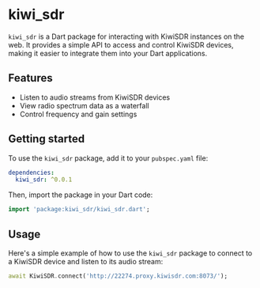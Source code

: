 # kiwi_sdr

`kiwi_sdr` is a Dart package for interacting with KiwiSDR instances on the web. 
It provides a simple API to access and control KiwiSDR devices, making it easier 
to integrate them into your Dart applications.

## Features

- Listen to audio streams from KiwiSDR devices
- View radio spectrum data as a waterfall
- Control frequency and gain settings

## Getting started

To use the `kiwi_sdr` package, add it to your `pubspec.yaml` file:

```yaml
dependencies:
  kiwi_sdr: ^0.0.1
```

Then, import the package in your Dart code:

```dart
import 'package:kiwi_sdr/kiwi_sdr.dart';
```

## Usage

Here's a simple example of how to use the `kiwi_sdr` package to connect to a KiwiSDR device and listen to its audio stream:

```dart
await KiwiSDR.connect('http://22274.proxy.kiwisdr.com:8073/');
```

